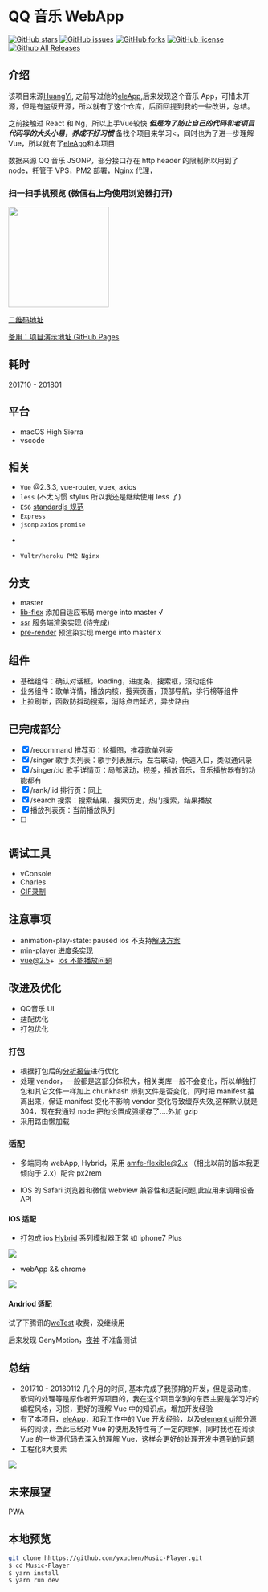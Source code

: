 # QQ 音乐 WebApp
[![GitHub stars](https://img.shields.io/github/stars/yxuchen/Music-Player.svg?style=flat-square)](https://github.com/yxuchen/Music-Player/stargazers)
[![GitHub issues](https://img.shields.io/github/issues/yxuchen/Music-Player.svg?style=flat-square)](https://github.com/yxuchen/Music-Player/issues)
[![GitHub forks](https://img.shields.io/github/forks/yxuchen/Music-Player.svg?style=flat-square)](https://github.com/yxuchen/Music-Player/network)
[![GitHub license](https://img.shields.io/github/license/yxuchen/Music-Player.svg?style=flat-square)](https://github.com/yxuchen/Music-Player/blob/master/LICENSE)
[![Github All Releases](https://img.shields.io/github/downloads/atom/atom/total.svg?style=flat-square)](https://github.com/yxuchen/Music-Player)

## 介绍

该项目来源[HuangYi](https://github.com/ustbhuangyi), 之前写过他的[eleApp](https://github.com/yxuchen/eleApp),后来发现这个音乐 App，可惜未开源，但是有盗版开源，所以就有了这个仓库，后面回提到我的一些改进，总结。

之前接触过 React 和 Ng，所以上手Vue较快 ***但是为了防止自己的代码和老项目代码写的大头小易，养成不好习惯*** 备找个项目来学习<，同时也为了进一步理解 Vue，所以就有了[eleApp](https://github.com/yxuchen/eleApp)和本项目

数据来源 QQ 音乐 JSONP，部分接口存在 http header 的限制所以用到了 node，托管于 VPS，PM2 部署，Nginx 代理，

### 扫一扫手机预览 (微信右上角使用浏览器打开)

<img src="./static/erweima.svg" width="200px"/>

[二维码地址](http://45.77.79.163/Music)

[备用：项目演示地址 GitHub Pages](https://yxuchen.github.io/Music-Player/music/#/recommend)

## 耗时

201710 - 201801

## 平台

* macOS High Sierra
* vscode

## 相关

* `Vue` @2.3.3, vue-router, vuex, axios
* `less` (不太习惯 stylus 所以我还是继续使用 less 了)
* `ES6` [standardjs 规范](https://github.com/standard/standard/blob/master/docs/RULES-zhcn.md)
* `Express`
* `jsonp` `axios` `promise`
* ~~~lib-flexbile~~~ `amfe-flexible@2.0`, `px2rem`

* `Vultr/heroku PM2 Nginx`

## 分支

* master
* [lib-flex](https://www.npmjs.com/package/amfe-flexible) 添加自适应布局 merge into master √
* [ssr](https://ssr.vuejs.org/en/) 服务端渲染实现 (待完成)
* [pre-render](https://github.com/chrisvfritz/prerender-spa-plugin) 预渲染实现 merge into master x

## 组件

* 基础组件：确认对话框，loading，进度条，搜索框，滚动组件
* 业务组件：歌单详情，播放内核，搜索页面，顶部导航，排行榜等组件
* 上拉刷新，函数防抖动搜索，消除点击延迟，异步路由

## 已完成部分

* [x] /recommand 推荐页：轮播图，推荐歌单列表
* [x] /singer 歌手页列表：歌手列表展示，左右联动，快速入口，类似通讯录
* [x] /singer/:id 歌手详情页：局部滚动，视差，播放音乐，音乐播放器有的功能都有
* [x] /rank/:id 排行页：同上
* [x] /search 搜索：搜索结果，搜索历史，热门搜索，结果播放
* [x] 播放列表页：当前播放队列
* [ ] ~~~用户中心页~~~

## 调试工具

* vConsole
* Charles
* [GIF录制](https://www.cockos.com/licecap/)

## 注意事项

* animation-play-state: paused ios 不支持[解决方案](https://codepen.io/HaoyCn/pen/BZZrLd)
* min-player [进度条实现](https://codepen.io/xgad/post/svg-radial-progress-meters)
* vue@2.5+  [ios 不能播放问题](https://github.com/DDFE/DDFE-blog/issues/24)

## 改进及优化

* QQ音乐 UI
* 适配优化
* 打包优化

### 打包

* 根据打包后的[分析报告](https://www.npmjs.com/package/webpack-bundle-analyzer)进行优化
* 处理 vendor，一般都是这部分体积大，相关类库一般不会变化，所以单独打包和其它文件一样加上 chunkhash 辨别文件是否变化，同时把 manifest 抽离出来，保证 manifest 变化不影响 vendor 变化导致缓存失效,这样默认就是 304，现在我通过 node 把他设置成强缓存了....外加 gzip
* 采用路由懒加载

### 适配

* 多端同构 webApp, Hybrid，采用 [amfe-flexible@2.x](https://www.npmjs.com/package/amfe-flexible) （相比以前的版本我更倾向于 2.x）配合 px2rem

* IOS 的 Safari 浏览器和微信 webview 兼容性和适配问题,此应用未调用设备 API

#### IOS 适配

* 打包成 ios [Hybrid](https://github.com/yxuchen/HybridApp) 系列模拟器正常 如 iphone7 Plus

<img src="./static/hybrid.gif"/>

* webApp && chrome

<img src="./static/webApp.gif"/>

#### Andriod 适配

试了下腾讯的[weTest](http://wetest.qq.com/product/cloudphone?from=default_automail_new) 收费，没继续用

后来发现 GenyMotion，[夜神](https://www.yeshen.com/) 不准备测试

## 总结

* 201710 - 20180112 几个月的时间, 基本完成了我预期的开发，但是滚动库，歌词的处理等是原作者开源项目的，我在这个项目学到的东西主要是学习好的编程风格，习惯，更好的理解 Vue 中的知识点，增加开发经验
* 有了本项目，[eleApp](https://github.com/yxuchen/eleApp)，和我工作中的 Vue 开发经验，以及[element ui](https://github.com/ElemeFE/element)部分源码的阅读，至此已经对 Vue 的使用及特性有了一定的理解，同时我也在阅读 Vue 的一些源代码去深入的理解 Vue，这样会更好的处理开发中遇到的问题
* 工程化8大要素

<img src="./static/project.png"/>

## 未来展望

PWA

## 本地预览

```bash
git clone hhttps://github.com/yxuchen/Music-Player.git
$ cd Music-Player
$ yarn install
$ yarn run dev
```
